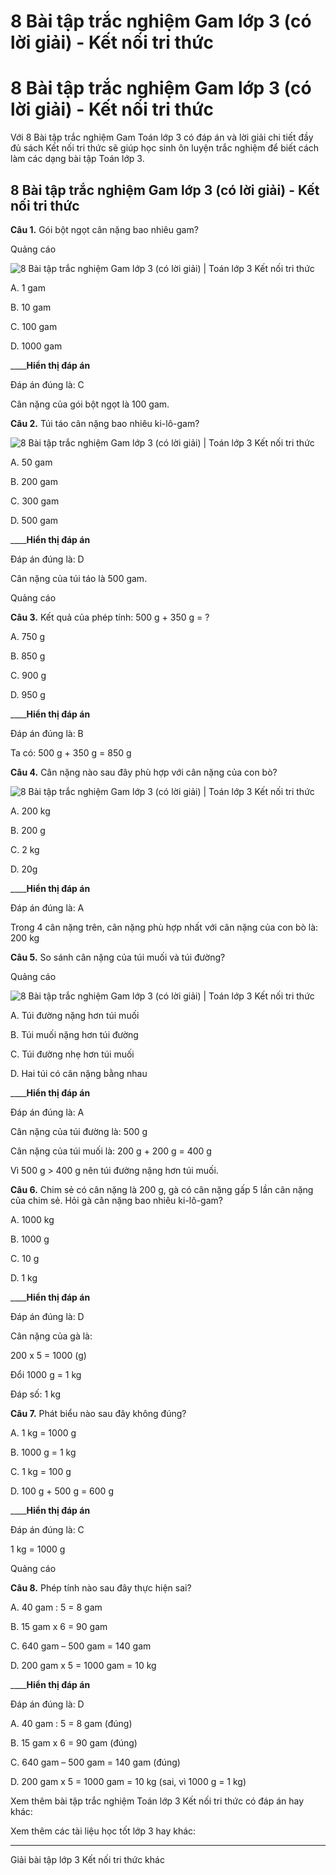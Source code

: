 # 8 Bài tập trắc nghiệm Gam lớp 3 (có lời giải) - Kết nối tri thức

# 8 Bài tập trắc nghiệm Gam lớp 3 (có lời giải) - Kết nối tri thức

Với 8 Bài tập trắc nghiệm Gam Toán lớp 3 có đáp án và lời giải chi tiết đầy đủ sách Kết nối tri thức sẽ giúp học sinh ôn luyện trắc nghiệm để biết cách làm các dạng bài tập Toán lớp 3.

## 8 Bài tập trắc nghiệm Gam lớp 3 (có lời giải) - Kết nối tri thức

**Câu 1.** Gói bột ngọt cân nặng bao nhiêu gam?

Quảng cáo

![8 Bài tập trắc nghiệm Gam lớp 3 \(có lời giải\) | Toán lớp 3 Kết nối tri thức](https://vietjack.com/toan-3-kn/images/trac-nghiem-bai-31-gam.PNG)

A. 1 gam

B. 10 gam

C. 100 gam

D. 1000 gam

____**Hiển thị đáp án**

Đáp án đúng là: C

Cân nặng của gói bột ngọt là 100 gam.

**Câu 2.** Túi táo cân nặng bao nhiêu ki-lô-gam?

![8 Bài tập trắc nghiệm Gam lớp 3 \(có lời giải\) | Toán lớp 3 Kết nối tri thức](https://vietjack.com/toan-3-kn/images/trac-nghiem-bai-31-gam-1.PNG)

A. 50 gam

B. 200 gam

C. 300 gam

D. 500 gam

____**Hiển thị đáp án**

Đáp án đúng là: D

Cân nặng của túi táo là 500 gam.

Quảng cáo

**Câu 3.** Kết quả của phép tính: 500 g + 350 g = ?

A. 750 g

B. 850 g

C. 900 g

D. 950 g

____**Hiển thị đáp án**

Đáp án đúng là: B

Ta có: 500 g + 350 g = 850 g

**Câu 4.** Cân nặng nào sau đây phù hợp với cân nặng của con bò?

![8 Bài tập trắc nghiệm Gam lớp 3 \(có lời giải\) | Toán lớp 3 Kết nối tri thức](https://vietjack.com/toan-3-kn/images/trac-nghiem-bai-31-gam-2.PNG)

A. 200 kg

B. 200 g

C. 2 kg

D. 20g 

____**Hiển thị đáp án**

Đáp án đúng là: A

Trong 4 cân nặng trên, cân nặng phù hợp nhất với cân nặng của con bò là: 200 kg

**Câu 5.** So sánh cân nặng của túi muối và túi đường?

Quảng cáo

![8 Bài tập trắc nghiệm Gam lớp 3 \(có lời giải\) | Toán lớp 3 Kết nối tri thức](https://vietjack.com/toan-3-kn/images/trac-nghiem-bai-31-gam-3.PNG)

A. Túi đường nặng hơn túi muối

B. Túi muối nặng hơn túi đường

C. Túi đường nhẹ hơn túi muối

D. Hai túi có cân nặng bằng nhau

____**Hiển thị đáp án**

Đáp án đúng là: A

Cân nặng của túi đường là: 500 g

Cân nặng của túi muối là: 200 g + 200 g = 400 g

Vì 500 g > 400 g nên túi đường nặng hơn túi muối.

**Câu 6.** Chim sẻ có cân nặng là 200 g, gà có cân nặng gấp 5 lần cân nặng của chim sẻ. Hỏi gà cân nặng bao nhiêu ki-lô-gam?

A. 1000 kg

B. 1000 g

C. 10 g

D. 1 kg

____**Hiển thị đáp án**

Đáp án đúng là: D

Cân nặng của gà là:

200 x 5 = 1000 (g) 

Đổi 1000 g = 1 kg

Đáp số: 1 kg

**Câu 7.** Phát biểu nào sau đây không đúng?

A. 1 kg = 1000 g

B. 1000 g = 1 kg

C. 1 kg = 100 g

D. 100 g + 500 g = 600 g

____**Hiển thị đáp án**

Đáp án đúng là: C

1 kg = 1000 g

Quảng cáo

**Câu 8.** Phép tính nào sau đây thực hiện sai?

A. 40 gam : 5 = 8 gam

B. 15 gam x 6 = 90 gam

C. 640 gam – 500 gam = 140 gam

D. 200 gam x 5 = 1000 gam = 10 kg

____**Hiển thị đáp án**

Đáp án đúng là: D

A. 40 gam : 5 = 8 gam (đúng)

B. 15 gam x 6 = 90 gam (đúng)

C. 640 gam – 500 gam = 140 gam (đúng) 

D. 200 gam x 5 = 1000 gam = 10 kg (sai, vì 1000 g = 1 kg)

Xem thêm bài tập trắc nghiệm Toán lớp 3 Kết nối tri thức có đáp án hay khác:

Xem thêm các tài liệu học tốt lớp 3 hay khác:

* * *

Giải bài tập lớp 3 Kết nối tri thức khác
